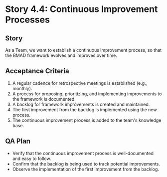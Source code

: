 # Story 4.4: Continuous Improvement Processes

## Story

As a Team, we want to establish a continuous improvement process, so that the BMAD framework evolves and improves over time.

## Acceptance Criteria

1. A regular cadence for retrospective meetings is established (e.g., monthly).
2. A process for proposing, prioritizing, and implementing improvements to the framework is documented.
3. A backlog for framework improvements is created and maintained.
4. The first improvement from the backlog is implemented using the new process.
5. The continuous improvement process is added to the team's knowledge base.

## QA Plan

- Verify that the continuous improvement process is well-documented and easy to follow.
- Confirm that the backlog is being used to track potential improvements.
- Observe the implementation of the first improvement from the backlog.
